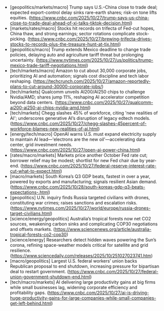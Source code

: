 - [geopolitics/markets/macro] Trump says U.S.–China close to trade deal; expected export-control delay sinks rare-earth shares; risk-on tone lifts equities. (https://www.cnbc.com/2025/10/27/trump-says-us-china-close-to-trade-deal-ahead-of-xi-talks-tiktok-decision.html)
- [markets/rates/macro] Stocks hit records on trifecta of Fed-cut hopes, China thaw, and strong earnings; sector rotations complicate stock-picking. (https://www.cnbc.com/2025/10/27/brewing-trifecta-drives-stocks-to-records-plus-the-treasure-hunt-at-tjx.html)
- [geopolitics/macro] Trump extends Mexico deadline to change trade policies, delaying auto and agriculture tariff threat but prolonging uncertainty. (https://www.nytimes.com/2025/10/27/us/politics/trump-mexico-trade-tariff-negotiations.html)
- [tech/markets/macro] Amazon to cut about 30,000 corporate jobs, prioritizing AI and automation; signals cost discipline and tech labor reshaping. (https://techcrunch.com/2025/10/27/amazon-reportedly-plans-to-cut-around-30000-corporate-jobs/)
- [tech/markets] Qualcomm unveils AI200/AI250 chips to challenge Nvidia/AMD; shares jump 11%, reshaping AI accelerator competition beyond data centers. (https://www.cnbc.com/2025/10/27/qualcomm-ai200-ai250-ai-chips-nvidia-amd.html)
- [tech/markets] Chegg slashes 45% of workforce, citing 'new realities of AI'; underscores generative AI’s disruption of legacy edtech models. (https://www.cnbc.com/2025/10/27/chegg-slashes-45percent-of-workforce-blames-new-realities-of-ai.html)
- [energy/tech/macro] OpenAI warns U.S. must expand electricity supply to maintain AI lead—'electrons are the new oil'—accelerating data center, grid investment needs. (https://www.cnbc.com/2025/10/27/open-ai-power-china.html)
- [rates/macro/markets] Markets price another October Fed rate cut; borrower relief may be modest; shortlist for new Fed chair due by year-end. (https://www.cnbc.com/2025/10/27/federal-reserve-interest-rate-cut-what-to-expect.html)
- [macro/markets] South Korea’s Q3 GDP beats, fastest in over a year, powered by exports and manufacturing; signals resilient Asian demand. (https://www.cnbc.com/2025/10/28/south-koreas-gdp-q3-beats-expectations-.html)
- [geopolitics] U.N. inquiry finds Russia targeted civilians with drones, constituting war crimes; raises sanctions and escalation risks. (https://www.nytimes.com/2025/10/27/world/europe/russia-drones-target-civilians.html)
- [science/energy/geopolitics] Australia’s tropical forests now net CO2 sources, weakening carbon sinks and complicating COP30 negotiations and offsets markets. (https://www.sciencenews.org/article/australia-tropical-forests-co2-cop30)
- [science/energy] Researchers detect hidden waves powering the Sun’s corona, refining space-weather models critical for satellite and grid resilience. (https://www.sciencedaily.com/releases/2025/10/251027023741.htm)
- [macro/geopolitics] Largest U.S. federal workers’ union backs Republican proposal to end shutdown, increasing pressure for bipartisan deal to restart government. (https://www.cnbc.com/2025/10/27/federal-union-government-shutdown-end.html)
- [tech/macro/markets] AI delivering large productivity gains at big firms while small businesses lag, widening corporate efficiency and profitability gaps. (https://www.cnbc.com/2025/10/27/ai-is-driving-huge-productivity-gains-for-large-companies-while-small-companies-get-left-behind.html)